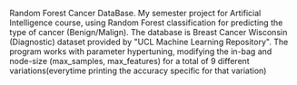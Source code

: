 Random Forest Cancer DataBase.
My semester project for Artificial Intelligence course, using Random Forest classification for predicting the type of cancer (Benign/Malign).
The database is Breast Cancer Wisconsin (Diagnostic) dataset provided by "UCL Machine Learning Repository".
The program works with parameter hypertuning, modifying the in-bag and node-size (max_samples, max_features) for a total of 9 different variations(everytime printing the accuracy
specific for that variation)
